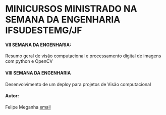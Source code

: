 # MINICURSOS MINISTRADO NA SEMANA DA ENGENHARIA IFSUDESTEMG/JF

#### VII SEMANA DA ENGENHARIA:

Resumo geral de visão computacional e processamento digital de imagens com python e OpenCV

#### VIII SEMANA DA ENGENHARIA

Desenvolvimento de um deploy para projetos de Visão computacional


#### Autor:
Felipe Meganha [email](felipengmec@gmail.com)
